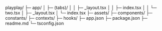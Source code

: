 playplay/
├─ app/
│  ├─ (tabs)/
│  │  ├─ _layout.tsx
│  │  ├─ index.tsx
│  │  └─ two.tsx
│  ├─ _layout.tsx
│  └─ index.tsx
├─ assets/
├─ components/
├─ constants/
├─ contexts/
├─ hooks/
├─ app.json
├─ package.json
├─ readme.md
└─ tsconfig.json